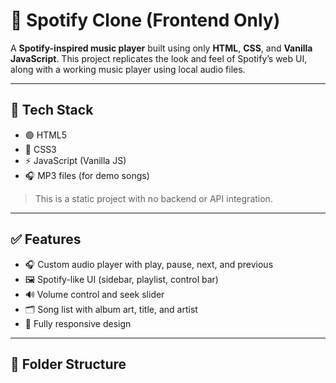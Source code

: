# 🎵 Spotify Clone (Frontend Only)

A **Spotify-inspired music player** built using only **HTML**, **CSS**, and **Vanilla JavaScript**. This project replicates the look and feel of Spotify’s web UI, along with a working music player using local audio files.


---

## 🧰 Tech Stack

- 🟢 HTML5
- 🎨 CSS3
- ⚡ JavaScript (Vanilla JS)
- 🎧 MP3 files (for demo songs)

> This is a static project with no backend or API integration.

---

## ✅ Features

- 🎧 Custom audio player with play, pause, next, and previous
- 🖼 Spotify-like UI (sidebar, playlist, control bar)
- 🔊 Volume control and seek slider
- 🗂 Song list with album art, title, and artist
- 📱 Fully responsive design

---

## 📂 Folder Structure

